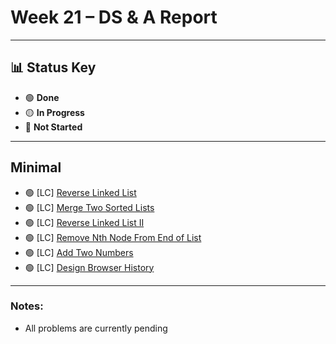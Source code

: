 # Week 21 – DS & A Report  
---

## 📊 Status Key  
- 🟢 **Done**  
- 🟡 **In Progress**  
- 🔴 **Not Started**  

---

## **Minimal** 
* 🟢 [LC] [Reverse Linked List](https://leetcode.com/problems/reverse-linked-list/)
* 🟢 [LC] [Merge Two Sorted Lists](https://leetcode.com/problems/merge-two-sorted-lists/)
* 🟢 [LC] [Reverse Linked List II](https://leetcode.com/problems/reverse-linked-list-ii/)
* 🟢 [LC] [Remove Nth Node From End of List](https://leetcode.com/problems/remove-nth-node-from-end-of-list/)
* 🟢 [LC] [Add Two Numbers](https://leetcode.com/problems/add-two-numbers/)
* 🟢 [LC] [Design Browser History](https://leetcode.com/problems/design-browser-history/)

---

### Notes:
- All problems are currently pending
